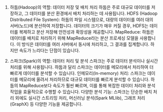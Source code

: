 
1. 하둡(Hadoop)의 역할: 데이터 저장 및 배치 처리
하둡은 주로 대규모 데이터를 저장하고, 그 데이터를 분산 환경에서 배치 처리하는 데 사용됩니다.
HDFS (Hadoop Distributed File System): 하둡의 파일 시스템으로, 대량의 데이터를 여러 대의 서버(노드)에 분산하여 저장합니다. 데이터의 크기가 매우 커질 경우, HDFS는 데이터를 복제하고 분산 저장해 안전성과 확장성을 제공합니다.
MapReduce: 하둡은 데이터를 배치로 처리하기 위해 MapReduce라는 분산 프로세싱 모델을 사용합니다. 이 방식은 데이터를 여러 서버에서 동시에 처리하고, 그 결과를 집계합니다. 하지만 속도가 느리다는 단점이 있습니다.


2. 스파크(Spark)의 역할: 데이터 처리 및 분석
스파크는 주로 데이터 분석이나 실시간 처리를 위해 사용됩니다. 하둡과 달리 스파크는 데이터를 메모리에서 처리하여 더 빠르게 데이터를 분석할 수 있습니다.
인메모리(In-memory) 처리: 스파크는 데이터를 메모리에 올려서 처리하므로 대규모 데이터를 빠르게 분석할 수 있습니다. 하둡의 MapReduce보다 속도가 훨씬 빠르며, 이를 통해 복잡한 데이터 처리와 분석 작업을 효율적으로 수행할 수 있습니다.
다양한 분석 기능: 스파크는 단순한 배치 처리 외에도 실시간 스트리밍 처리, 머신러닝 분석(Spark MLlib), 그래프 처리(GraphX) 등 다양한 기능을 제공합니다.
